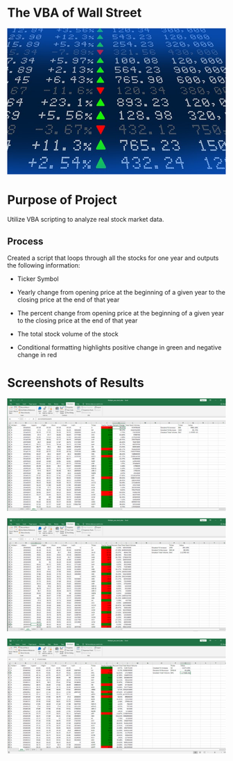 # The VBA of Wall Street

![Screenshot](Screenshots/stockmarket.jpg "Screenshot")

# Purpose of Project

Utilize VBA scripting to analyze real stock market data. 

## Process
 Created a script that loops through all the stocks for one year and outputs the following information: 

- Ticker Symbol

- Yearly change from opening price at the beginning of a given year to the closing price at    the   end of that year

- The percent change from opening price at the beginning of a given year to the closing price at the end of that year

- The total stock volume of the stock  

- Conditional formatting highlights positive change in green and negative change in red 

# Screenshots of Results

![Screenshot](Screenshots/2014.jpg "Screenshot")

![Screenshot](Screenshots/2015.jpg "Screenshot")

![Screenshot](Screenshots/2016.jpg "Screenshot")




